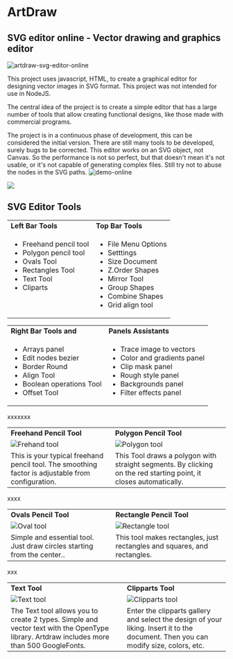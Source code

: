 # ArtDraw
## SVG editor online - Vector drawing and graphics editor
![artdraw-svg-editor-online](https://user-images.githubusercontent.com/18316343/231035998-cbb07387-a6f7-4c38-9eed-c6a6248db99b.png)

This project uses javascript, HTML, to create a graphical editor for designing vector images in SVG format.
This project was not intended for use in NodeJS.

The central idea of the project is to create a simple editor that has a large number of tools that allow creating functional designs, like those made with commercial programs.

The project is in a continuous phase of development, this can be considered the initial version. There are still many tools to be developed, surely bugs to be corrected. This editor works on an SVG object, not Canvas. So the performance is not so perfect, but that doesn't mean it's not usable, or it's not capable of generating complex files. Still try not to abuse the nodes in the SVG paths.
![demo-online](https://user-images.githubusercontent.com/18316343/233189401-efef757c-5138-4797-b655-63a46b93b954.png)

<a href="https://artdraw.org/svg/app.html" target="blank"><img src="https://user-images.githubusercontent.com/18316343/233189401-efef757c-5138-4797-b655-63a46b93b954.png"></a>


## SVG Editor Tools

<table id='tb1'>
<tr><td><b>Left Bar Tools</b></td><td><b>Top Bar Tools</b></td></tr>
<tr>
<td valign='top'>
<ul>
  <li>Freehand pencil tool</li>
  <li>Polygon pencil tool</li>
  <li>Ovals Tool</li>
  <li>Rectangles Tool</li>
  <li>Text Tool</li>
  <li>Cliparts</li>
</ul>  
</td>
<td>
<ul>
  <li>File Menu Options</li>
  <li>Setttings</li>
  <li>Size Document</li>
  <li>Z.Order Shapes</li>
  <li>Mirror Tool</li>
  <li>Group Shapes</li>
  <li>Combine Shapes</li>
  <li>Grid align tool</li>
</ul>   
</td>
</tr></table>

<table>
<tr><td><b>Right Bar Tools and </b></td><td><b>Panels Assistants</b></td></tr>
<tr>
<td valign='top'>
<ul>
  <li>Arrays panel</li>
  <li>Edit nodes bezier</li>
  <li>Border Round</li>
  <li>Align Tool</li>
  <li>Boolean operations Tool</li>
  <li>Offset Tool</li>
</ul>  
</td>
<td valign='top'>
<ul>
  <li>Trace image to vectors</li>
  <li>Color and gradients panel</li>
  <li>Clip mask panel</li>
  <li>Rough style panel</li>
  <li>Backgrounds panel</li>
  <li>Filter effects panel</li>
</ul>  
</td>
</tr></table>

xxxxxxx

<table>
<tr>
<td><b>Freehand Pencil Tool</b></td>
<td><b>Polygon Pencil Tool</b></td></tr>
<tr>
<td valign='top'>
<img src='https://user-images.githubusercontent.com/18316343/231052382-411e6228-3099-437f-ba84-49832043d8be.gif' alt='Frehand tool'>
</td>
<td valign='top'>
<img src='https://user-images.githubusercontent.com/18316343/231053893-8b13d122-6c9b-4ebe-a044-66a08754c53e.gif' alt='Polygon tool'>
</td>
<tr>
<td>This is your typical freehand pencil tool. The smoothing factor is adjustable from configuration.</td>
<td>This Tool draws a polygon with straight segments. By clicking on the red starting point, it closes automatically.</tr>
<tr>
</tr></table>

xxxx

  <table>
<tr>
<td><b>Ovals Pencil Tool</b></td>
<td><b>Rectangle Pencil Tool</b></td></tr>
<tr>
<td valign='top'>
<img src='https://user-images.githubusercontent.com/18316343/231055225-21fa3eb7-0f10-481f-ab94-2086b8e7d4e3.gif' alt='Oval tool'>
</td>
<td valign='top'>
<img src='https://user-images.githubusercontent.com/18316343/231054796-6dbbdd9a-daf3-45ba-97e6-b35087d730b0.gif' alt='Rectangle tool'>
</td>
<tr>
<td>Simple and essential tool. Just draw circles starting from the center..</td>
<td>This tool makes rectangles, just rectangles and squares, and rectangles.</tr>
<tr>
</tr></table>

xxx

  <table>
<tr>
<td><b>Text Tool</b></td>
<td><b>Clipparts Tool</b></td></tr>
<tr>
<td valign='top'>
<img src='https://user-images.githubusercontent.com/18316343/231058186-1ec39380-6dbf-4a5c-9d1d-2f0b9daab66d.gif' alt='Text tool'>
</td>
<td valign='top'>
<img src='https://user-images.githubusercontent.com/18316343/231063618-67a40122-4e9c-46c3-ba0c-ad189dbb1813.gif' alt='Clipparts tool'>
</td>
<tr>
<td>The Text tool allows you to create 2 types. Simple <text> and vector text with the OpenType library. Artdraw includes more than 500 GoogleFonts.</td>
<td>Enter the clipparts gallery and select the design of your liking. Insert it to the document. Then you can modify size, colors, etc.</tr>
<tr>
</tr></table>







